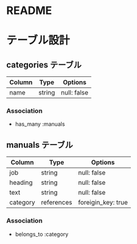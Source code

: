 # README

# テーブル設計

## categories テーブル

| Column   | Type   | Options     |
| -------- | ------ | ----------- |
| name     | string | null: false |

### Association
- has_many :manuals

## manuals テーブル

| Column   | Type       | Options     |
| -------- | ---------- | ----------- |
| job      | string     | null: false |
| heading  | string     | null: false |
| text     | string     | null: false |
| category | references | foreigin_key: true |

### Association
- belongs_to :category
